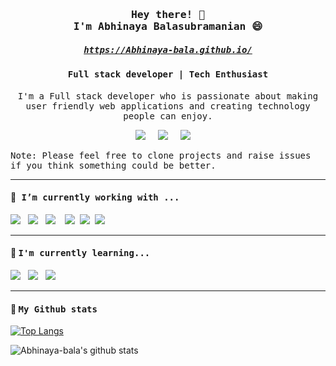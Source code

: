 <h3 align='center'><samp><strong>Hey there! 👋 
<br>I'm Abhinaya Balasubramanian </strong>😄</samp></h3>

 <h5 align='center'><samp>
 <a href="https://Abhinaya-bala.github.io/">https://Abhinaya-bala.github.io/</a></samp></h5>

<h4 align='center'> <samp>Full stack developer | Tech Enthusiast </samp></h4>

<p align='center'><samp>
I'm a Full stack developer who is passionate about making user friendly web applications and creating technology people can enjoy.

</samp></p>

<p>

</p>





<p align='center'>
 <a href="https://www.hackerrank.com/abhinayafeb19?hr_r=1"><img src="https://img.shields.io/badge/hackerrank-%23339933.svg?&style=for-the-badge&logo=hackerrank&logoColor=white" /></a>&nbsp;&nbsp;&nbsp;&nbsp;
   <a href="mailto:abhinayafeb19@gmail.com"><img src="https://img.shields.io/badge/gmail-%23D14836.svg?&style=for-the-badge&logo=gmail&logoColor=white" /></a>&nbsp;&nbsp;&nbsp;&nbsp;
  <a href="https://www.linkedin.com/in/abhinaya-bala/"><img src="https://img.shields.io/badge/linkedin-%230077B5.svg?&style=for-the-badge&logo=linkedin&logoColor=white" /></a>&nbsp;&nbsp;&nbsp;&nbsp;

</p>
<samp>
Note: Please feel free to clone projects and raise issues if you think something could be better.
</samp>

 <hr>
<h4> 🔭<samp> I’m currently working with ...</samp></h4>
<p >
 <img src="https://img.shields.io/badge/react%20-%2361DAFB.svg?&style=for-the-badge&logo=react&logoColor=white" />&nbsp;&nbsp;&nbsp;<img src="https://img.shields.io/badge/react%20redux%20-%23c21325.svg?&style=for-the-badge&logo=redux&logoColor=white" />&nbsp;&nbsp;&nbsp;<img src="https://img.shields.io/badge/jquery-%23cc6699.svg?&style=for-the-badge&logo=jquery&logoColor=white" />&nbsp;&nbsp;&nbsp;
  <img src="https://img.shields.io/badge/html5%20-%23e34f26.svg?&style=for-the-badge&logo=html5&logoColor=white" />&nbsp;&nbsp;<img src="https://img.shields.io/badge/css3%20-%231572B6.svg?&style=for-the-badge&logo=css3&logoColor=white" />&nbsp;&nbsp;<img src="https://img.shields.io/badge/javascript%20-%23F7DF1E.svg?&style=for-the-badge&logo=javascript&logoColor=white" />&nbsp;&nbsp;
</p>

<hr>

<h4>🌱 <samp>I'm currently learning...</samp></h4>
<p >
  <img src="https://img.shields.io/badge/node.js%20-%23339933.svg?&style=for-the-badge&logo=node.js&logoColor=white" />&nbsp;&nbsp;&nbsp;<img src="https://img.shields.io/badge/express%20-%23db7093.svg?&style=for-the-badge&logoColor=white" />&nbsp;&nbsp;&nbsp;<img src="https://img.shields.io/badge/mongodb%20-%23c21325.svg?&style=for-the-badge&logo=mongodb&logoColor=white" />&nbsp;&nbsp;&nbsp;
</p>
<hr>

<h4>🌱 <samp>My Github stats</samp></h4>

[![Top Langs](https://github-readme-stats.vercel.app/api/top-langs/?username=Abhinaya-bala)](https://github.com/Abhinaya-bala/)

![Abhinaya-bala's github stats](https://github-readme-stats.vercel.app/api?username=Abhinaya-bala&count_private=true)

